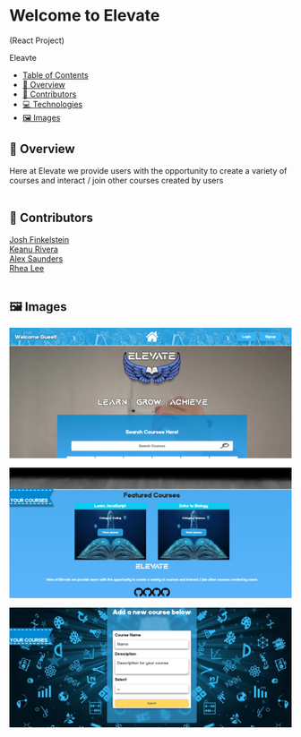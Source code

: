 # Welcome to Elevate
(React Project)


   Eleavte
  - [Table of Contents](#table-of-contents)
  - [🔎 Overview](#-overview)
  - [👥 Contributors](#-contributors)
  - [💻 Technologies](#-technologies)
  - [🖼️ Images](#-images)

  ## 🔎 Overview
Here at Elevate we provide users with the opportunity to create a variety of courses and interact / join other courses created by users
<br>
<br>
## 👥 Contributors
[Josh Finkelstein](https://github.com/jshuaaaa)<br>
[Keanu Rivera](https://github.com/KRivera2394)<br>
[Alex Saunders](https://github.com/alxsaunders)<br> 
[Rhea Lee](https://github.com/rheangocle)<br>
<br>

## 🖼️  Images

![Login Page](/client/src/assets/screenshot.png)

![Featured Courses](/client/src/assets/screenshot2.png)

![Course Creation](/client/src/assets/screenshot3.jpg)

